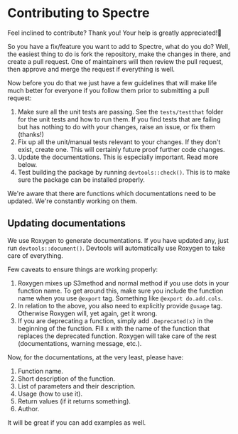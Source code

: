 # Contributing to Spectre

Feel inclined to contribute? Thank you! Your help is greatly appreciated!:tada:

So you have a fix/feature you want to add to Spectre, what do you do? 
Well, the easiest thing to do is fork the repository, make the changes in there, and create a pull request. 
One of maintainers will then review the pull request, then approve and merge the request if everything is well.

Now before you do that we just have a few guidelines that will make life much better for everyone if you follow them prior to submitting a pull request:
1. Make sure all the unit tests are passing. See the `tests/testthat` folder for the unit tests and how to run them. If you find tests that are failing but has nothing to do with your changes, raise an issue, or fix them (thanks!)
2. Fix up all the unit/manual tests relevant to your changes. If they don't exist, create one. This will certainly future proof further code changes.
3. Update the documentations. This is especially important. Read more below.
4. Test building the package by running `devtools::check()`. This is to make sure the package can be installed properly.


We're aware that there are functions which documentations need to be updated. 
We're constantly working on them.

## Updating documentations
We use Roxygen to generate documentations. 
If you have updated any, just run `devtools::document()`.
Devtools will automatically use Roxygen to take care of everything. 

Few caveats to ensure things are working properly:
1. Roxygen mixes up S3method and normal method if you use dots in your function name. To get around this, make sure you include the function name when you use `@export` tag. Something like `@export do.add.cols`.
2. In relation to the above, you also need to explicitly provide `@usage` tag. Otherwise Roxygen will, yet again, get it wrong.
3. If you are deprecating a function, simply add `.Deprecated(x)` in the beginning of the function. Fill x with the name of the function that replaces the deprecated function. Roxygen will take care of the rest (documentations, warning message, etc.).

Now, for the documentations, at the very least, please have:
1. Function name.
2. Short description of the function.
3. List of parameters and their description.
4. Usage (how to use it).
5. Return values (if it returns something).
6. Author.

It will be great if you can add examples as well. 
